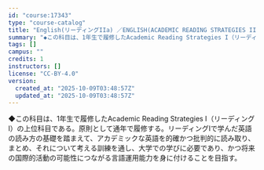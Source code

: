 ```yaml
---
id: "course:17343"
type: "course-catalog"
title: "English(リーディングIIa) ／ENGLISH(ACADEMIC READING STRATEGIES IIA)"
summary: "◆この科目は、1年生で履修したAcademic Reading Strategies I（リーディングI）の上位科目である。原則として通年で履修する。リーディングIで学んだ英語の読み方の基礎を踏まえて、アカデミックな英語を的確かつ批判的に読…"
tags: []
campus: ""
credits: 1
instructors: []
license: "CC-BY-4.0"
version:
  created_at: "2025-10-09T03:48:57Z"
  updated_at: "2025-10-09T03:48:57Z"
---
```

◆この科目は、1年生で履修したAcademic Reading Strategies I（リーディングI）の上位科目である。原則として通年で履修する。リーディングIで学んだ英語の読み方の基礎を踏まえて、アカデミックな英語を的確かつ批判的に読み取り、まとめ、それについて考える訓練を通し、大学での学びに必要であり、かつ将来の国際的活動の可能性につながる言語運用能力を身に付けることを目指す。

